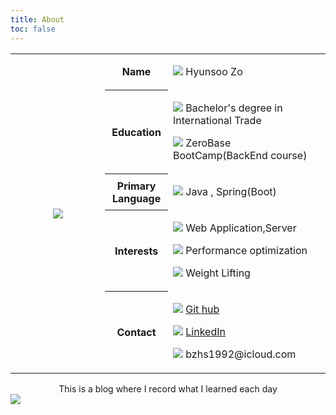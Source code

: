 ```yaml
---
title: About
toc: false
---
```

<div>
  <table class="_type__01">
    <colgroup>
      <col style="width:30%;" />
      <col style="width:20%;" />
      <col />
    </colgroup>
    <tbody>
      <tr>
        <th rowspan="5" class="img_hyunsoo">
          <img src="https://i.imgur.com/tpr5jcv.png" />
        </th>
        <th>Name</th>
        <td>
          <p>
            <img src="https://em-content.zobj.net/thumbs/240/apple/354/technologist-light-skin-tone_1f9d1-1f3fb-200d-1f4bb.png" />
            <span>Hyunsoo Zo</span>
          </p>
        </td>
      </tr>
      <tr>
        <th>Education</th>
        <td>
          <p>
            <img src="https://em-content.zobj.net/thumbs/240/apple/354/student-light-skin-tone_1f9d1-1f3fb-200d-1f393.png" />
            <span>Bachelor's degree in International Trade</span>
          </p>
          <p>
            <img src="https://em-content.zobj.net/thumbs/240/apple/354/tent_26fa.png" />
            <span>ZeroBase BootCamp(BackEnd course)</span>
          </p>
        </td>
      </tr>
      <tr>
        <th>Primary Language</th>
        <td>
          <p>
            <img src="https://em-content.zobj.net/thumbs/240/toss-face/342/regional-indicator-symbol-letter-j_1f1ef.png" />
            <span>Java , Spring(Boot)</span>
          </p>
        </td>
      </tr>
      <tr>
        <th>Interests</th>
        <td>
          <p>
            <img src="https://em-content.zobj.net/thumbs/240/microsoft/319/globe-with-meridians_1f310.png" />
            <span>Web Application,Server</span>
          </p>
          <p>
            <img src="https://em-content.zobj.net/thumbs/240/apple/354/high-voltage_26a1.png" />
            <span>Performance optimization</span>
          </p>
          <p>
            <img src="https://em-content.zobj.net/thumbs/240/apple/354/person-lifting-weights_1f3cb-fe0f.png" />
            <span>Weight Lifting</span>
          </p>
        </td>
      </tr>
      <tr>
        <th>Contact</th>
        <td>
          <p>
            <img src="https://velog.velcdn.com/images/augus-xury/post/a3c5cffd-1919-4976-a82d-62826a4f020c/GitHub-APK-MOD-Download-1.18.0.png" />
            <a href="https://github.com/HyunsooZo">Git hub</a>
          </p>
          <p>
            <img src="https://content.linkedin.com/content/dam/me/business/en-us/amp/brand-site/v2/bg/LI-Bug.svg.original.svg" />
            <a href="#">LinkedIn</a>
          </p>
            <p>
            <img src="https://em-content.zobj.net/thumbs/240/twitter/348/envelope_2709-fe0f.png" />
            bzhs1992@icloud.com
          </p>
        </td>
      </tr>
    </tbody>
  </table>
</div>
<div>
<div style="text-align:center">This is a blog where I record what I learned each day</div>



<img src="https://ghchart.rshah.org/0080ff/HyunsooZo"/>


